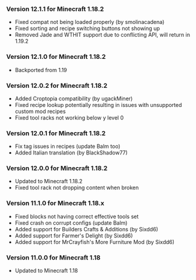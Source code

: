 ### Version 12.1.1 for Minecraft 1.18.2

- Fixed compat not being loaded properly (by smolinacadena)
- Fixed sorting and recipe switching buttons not showing up
- Removed Jade and WTHIT support due to conflicting API, will return in 1.19.2

### Version 12.1.0 for Minecraft 1.18.2

- Backported from 1.19

### Version 12.0.2 for Minecraft 1.18.2

- Added Croptopia compatibility (by ugackMiner)
- Fixed recipe lookup potentially resulting in issues with unsupported custom mod recipes
- Fixed tool racks not working below y level 0

### Version 12.0.1 for Minecraft 1.18.2

- Fix tag issues in recipes (update Balm too)
- Added Italian translation (by BlackShadow77)

### Version 12.0.0 for Minecraft 1.18.2

- Updated to Minecraft 1.18.2
- Fixed tool rack not dropping content when broken

### Version 11.1.0 for Minecraft 1.18.x

- Fixed blocks not having correct effective tools set
- Fixed crash on corrupt configs (update Balm)
- Added support for Builders Crafts & Additions (by Sixdd6)
- Added support for Farmer's Delight (by Sixdd6)
- Added support for MrCrayfish's More Furniture Mod (by Sixdd6)

### Version 11.0.0 for Minecraft 1.18

- Updated to Minecraft 1.18